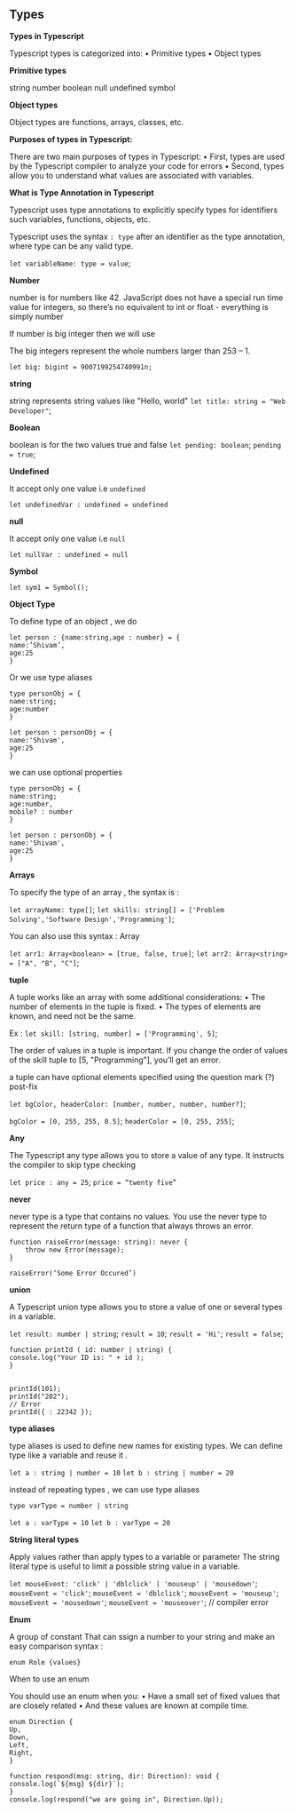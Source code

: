 ## Types

**Types in Typescript**

Typescript types is categorized into:
• Primitive types
• Object types

**Primitive types**

string
number
boolean
null
undefined
symbol

**Object types**

Object types are functions, arrays, classes, etc.

**Purposes of types in Typescript:**

There are two main purposes of types in Typescript:
• First, types are used by the Typescript compiler to analyze your code for errors
• Second, types allow you to understand what values are associated with variables.

**What is Type Annotation in Typescript**

Typescript uses type annotations to explicitly specify types for identifiers such variables, functions, objects, etc.

Typescript uses the syntax `: type` after an identifier as the type annotation, where type can be any valid type.

`let variableName: type = value`;

**Number**

number is for numbers like 42. JavaScript does not have a special run time value for integers, so there’s no equivalent to int or float - everything is simply number

If number is big integer then we will use

The big integers represent the whole numbers larger than 253 – 1.

`let big: bigint = 9007199254740991n;`

**string**

string represents string values like "Hello, world"
`let title: string = "Web Developer"`;

**Boolean**

boolean is for the two values true and false
`let pending: boolean`;
`pending = true`;

**Undefined**

It accept only one value i.e `undefined`

`let undefinedVar : undefined = undefined`

**null**

It accept only one value i.e `null`

`let nullVar : undefined = null`

**Symbol**

`let sym1 = Symbol();`

**Object Type**

To define type of an object , we do

```
let person : {name:string,age : number} = {
name:’Shivam’,
age:25
}

```

Or
we use type aliases

```
type personObj = {
name:string;
age:number
}

let person : personObj = {
name:'Shivam',
age:25
}
```

we can use optional properties

```
type personObj = {
name:string;
age:number,
mobile? : number
}

let person : personObj = {
name:'Shivam',
age:25
}
```

**Arrays**

To specify the type of an array , the syntax is :

`let arrayName: type[]`;
`let skills: string[] = ['Problem Solving','Software Design','Programming']`;

You can also use this syntax : Array<type>

`let arr1: Array<boolean> = [true, false, true]`;
`let arr2: Array<string> = ["A", "B", "C"]`;

**tuple**

A tuple works like an array with some additional considerations:
• The number of elements in the tuple is fixed.
• The types of elements are known, and need not be the same.

Ex :
`let skill: [string, number] = ['Programming', 5]`;

The order of values in a tuple is important. If you change the order of values of the skill tuple to [5, "Programming"], you’ll get an error.

a tuple can have optional elements specified using the question mark (?) post-fix

`let bgColor, headerColor: [number, number, number, number?]`;

`bgColor = [0, 255, 255, 0.5]`;
`headerColor = [0, 255, 255]`;

**Any**

The Typescript any type allows you to store a value of any type. It instructs the compiler to skip type checking

`let price : any = 25`;
`price = “twenty five”`

**never**

never type is a type that contains no values.
You use the never type to represent the return type of a function that always throws an error.

```
function raiseError(message: string): never {
    throw new Error(message);
}

raiseError(‘Some Error Occured’)
```

**union**

A Typescript union type allows you to store a value of one or several types in a variable.

`let result: number | string`;
`result = 10`;
`result = 'Hi'`;
`result = false`;

```
function printId ( id: number | string) {
console.log("Your ID is: " + id );
}


printId(101);
printId("202");
// Error
printId({ : 22342 });
```

**type aliases**

type aliases is used to define new names for existing types.
We can define type like a variable and reuse it .

`let a : string | number = 10`
`let b : string | number = 20`

instead of repeating types , we can use type aliases

`type varType = number | string`

`let a : varType = 10`
`let b : varType = 20`

**String literal types**

Apply values rather than apply types to a variable or parameter
The string literal type is useful to limit a possible string value in a variable.

`let mouseEvent: 'click' | 'dblclick' | 'mouseup' | 'mousedown'`;
`mouseEvent = 'click'`;
`mouseEvent = 'dblclick'`;
`mouseEvent = 'mouseup'`;
`mouseEvent = 'mousedown'`;
`mouseEvent = 'mouseover'`; // compiler error

**Enum**

A group of constant
That can ssign a number to your string and make an easy comparison
syntax :

`enum Role {values}`

When to use an enum

You should use an enum when you:
• Have a small set of fixed values that are closely related
• And these values are known at compile time.

```
enum Direction {
Up,
Down,
Left,
Right,
}

function respond(msg: string, dir: Direction): void {
console.log(`${msg} ${dir}`);
}
console.log(respond("we are going in", Direction.Up));

```
